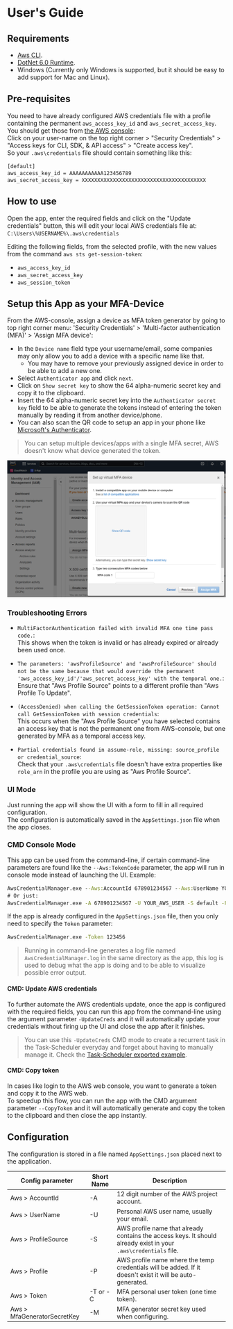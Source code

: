 
# User's Guide


## Requirements
- [Aws CLI](https://aws.amazon.com/cli/).
- [DotNet 6.0 Runtime](https://dotnet.microsoft.com/download).
- Windows (Currently only Windows is supported, but it should be easy to add support for Mac and Linux).


## Pre-requisites
You need to have already configured AWS credentials file 
with a profile containing the permanent `aws_access_key_id` and `aws_secret_access_key`.
You should get those from [the AWS console](https://console.aws.amazon.com/):  
Click on your user-name on the top right corner > "Security Credentials" > "Access keys for CLI, SDK, & API access" > "Create access key".  
So your `.aws\credentials` file should contain something like this:  
```
[default]
aws_access_key_id = AAAAAAAAAAA123456789
aws_secret_access_key = XXXXXXXXXXXXXXXXXXXXXXXXXXXXXXXXXXXXXXXX
```

## How to use
Open the app, enter the required fields and click on the "Update credentials" button,
this will edit your local AWS credentials file at:  
`C:\Users\%USERNAME%\.aws\credentials`  

Editing the following fields, from the selected profile, with the new values from the command `aws sts get-session-token`:
- `aws_access_key_id`
- `aws_secret_access_key`
- `aws_session_token`


## Setup this App as your MFA-Device

From the AWS-console, assign a device as MFA token generator by going to top right corner menu: 
'Security Credentials' > 'Multi-factor authentication (MFA)' > 'Assign MFA device':
- In the `Device name` field type your username/email, some companies may only allow you to add a device with a specific name like that.  
  * You may have to remove your previously assigned device in order to be able to add a new one.  
- Select `Authenticator app` and click `next`.  
- Click on `Show secret key` to show the 64 alpha-numeric secret key and copy it to the clipboard.  
- Insert the 64 alpha-numeric secret key into the `Authenticator secret key` field 
to be able to generate the tokens instead of entering the token manually by reading it from another device/phone.  
- You can also scan the QR code to setup an app in your phone like [Microsoft's Authenticator](https://www.microsoft.com/en/security/mobile-authenticator-app).  

> You can setup multiple devices/apps with a single MFA secret, AWS doesn't know what device generated the token.

![Aws MFA setup window](./AwsMfaSetup.png)


### Troubleshooting Errors
- `MultiFactorAuthentication failed with invalid MFA one time pass code.`:  
   This shows when the token is invalid or has already expired or already been used once.

- `The parameters: 'awsProfileSource' and 'awsProfileSource' should not be the same because that would override the permanent 'aws_access_key_id'/'aws_secret_access_key' with the temporal one.`:  
   Ensure that "Aws Profile Source" points to a different profile than "Aws Profile To Update".

- `(AccessDenied) when calling the GetSessionToken operation: Cannot call GetSessionToken with session credentials`:  
   This occurs when the "Aws Profile Source" you have selected contains an access key that is not the permanent one from AWS-console, 
   but one generated by MFA as a temporal access key.

- `Partial credentials found in assume-role, missing: source_profile or credential_source`:  
   Check that your `.aws\credentials` file doesn't have extra properties like `role_arn` 
   in the profile you are using as "Aws Profile Source".


### UI Mode
Just running the app will show the UI with a form to fill in all required configuration.  
The configuration is automatically saved in the `AppSettings.json` file when the app closes.


### CMD Console Mode
This app can be used from the command-line, 
if certain command-line parameters are found like the `--Aws:TokenCode` parameter, the app will run in console mode instead of launching the UI.
Example:  
```cmd
AwsCredentialManager.exe --Aws:AccountId 678901234567 --Aws:UserName YOUR_AWS_USER --Aws:ProfileSource default  --Aws:Profile opsmfa --Aws:TokenCode 123456
# Or just:
AwsCredentialManager.exe -A 678901234567 -U YOUR_AWS_USER -S default -P opsmfa -C 123456
```
If the app is already configured in the `AppSettings.json` file, then you only need to specify the `Token` parameter:
```cmd
AwsCredentialManager.exe -Token 123456 
```

> Running in command-line generates a log file named `AwsCredentialManager.log` in the same directory as the app,
> this log is used to debug what the app is doing and to be able to visualize possible error output.

#### CMD: Update AWS credentials
To further automate the AWS credentials update, once the app is configured with the required fields, 
you can run this app from the command-line using the argument parameter `-UpdateCreds` 
and it will automatically update your credentials without firing up the UI and close the app after it finishes.

> You can use this `-UpdateCreds` CMD mode to create a recurrent task in the Task-Scheduler everyday and forget about having to manually manage it.
> Check the [Task-Scheduler exported example](../scripts/TaskScheduler/LazaroOnline-AwsCredentialManager-UpdateCreds.xml).


#### CMD: Copy token
In cases like login to the AWS web console, you want to generate a token and copy it to the AWS web.  
To speedup this flow, you can run the app with the CMD argument parameter `--CopyToken` 
and it will automatically generate and copy the token to the clipboard and then close the app instantly.


## Configuration
The configuration is stored in a file named `AppSettings.json` placed next to the application.  

 Config parameter            | Short Name | Description
-----------------------------|------------|---------------------------------------------------------------------------------
 Aws > AccountId             |    -A      | 12 digit number of the AWS project account.
 Aws > UserName              |    -U      | Personal AWS user name, usually your email.
 Aws > ProfileSource         |    -S      | AWS profile name that already contains the access keys. It should already exist in your `.aws\credentials` file.
 Aws > Profile               |    -P      | AWS profile name where the temp credentials will be added. If it doesn't exist it will be auto-generated.
 Aws > Token                 | -T or -C   | MFA personal user token (one time token).
 Aws > MfaGeneratorSecretKey |    -M      | MFA generator secret key used when configuring.

